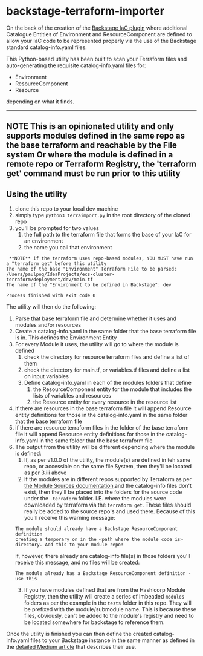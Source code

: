 # backstage-terraform-importer

On the back of the creation of the [Backstage IaC plugin](https://github.com/pogo61/Backstage-IaC-Plugin) 
where additional Catalogue Entities of Environment and ResourceComponent are defined to allow your IaC code
to be represented properly via the use of the Backstage standard catalog-info.yaml files.


This Python-based utility has been built to scan your Terraform files and auto-generating the requisite catalog-info.yaml files for:
* Environment
* ResourceComponent
* Resource

depending on what it finds.

---
**NOTE**
This is an opinionated utility and only supports modules defined in the same repo as the base terraform and reachable by the File system
Or where the module is defined in a remote repo or Terraform Registry, the 'terraform get' command must be run prior to this utility
--- 

## Using the utility
1. clone this repo to your local dev machine 
2. simply type `python3 terraimport.py` in the root directory of the cloned repo
3. you'll be prompted for two values
   1. the full path to the terraform file that forms the base of your IaC for an environment
   2. the name you call that environment

```
 **NOTE** if the terraform uses repo-based modules, YOU MUST have run a "terraform get" before this utility
The name of the base "Environment" Terraform File to be parsed: /Users/paulpog/IdeaProjects/ecs-cluster-terraform/deployment/dev/main.tf
The name of the "Environment to be defined in Backstage": dev

Process finished with exit code 0
```
                                                             
 The utility will then do the following:
1. Parse that base terraform file and determine whether it uses and modules and/or resources
2. Create a catalog-info.yaml in the same folder that the base terraform file is in. This defines the Environment Entity
3. For every Module it uses, the utility will go to where the module is defined
   1. check the directory for resource terraform files and define a list of them
   2. check the directory for main.tf, or variables.tf files and define a list on input variables
   3. Define catalog-info.yaml in each of the modules folders that define 
      1. the ResourceComponent entity for the  module that includes the lists of variables and resources
      2. the Resource entity for every resource in the resource list
4. if there are resources in the base terraform file it will append Resource entity definitions for those in the catalog-info.yaml in the same folder that the base terraform file
5. if there are resource terraform files in the folder of the base terraform file it will append Resource entity definitions for those in the catalog-info.yaml in the same folder that the base terraform file
6. The output from the utility will be different depending where the module is defined:
   1. If, as per v1.0.0 of the utility, the module(s) are defined in teh same repo, or accessible on the same file System, then they'll be located as per 3.iii above
   2. If the modules are in different repos supported by Terraform as per [the Module Sources documentation](https://developer.hashicorp.com/terraform/language/modules/sources),and the catalog-info files don't exist, then they'll be placed into the folders for the source code under the `.terraform` folder. I.E. where the modules were downloaded by terraform via the `terraform get`. These files should really be added to the source repo's and used there. Because of this you'll receive this warning message:
   ```
   The module should already have a Backstage ResourceComponent definition
   creating a temporary on in the <path where the module code is> directory. Add this to your module repo!
   ```
   If, however, there already are catalog-info file(s) in those folders  you'll receive this message, and no files will be created: 
   ```
   The module already has a Backstage ResourceComponent definition - use this
   ```
   3. If you have modules defined that are from the Hashicorp Module Registry, then the utility will create a series of imbeaded `modules` folders as per the example in the `tests` folder in this repo. They will be prefixed with the module/submodule name. This is because these files, obviously, can't be added to the module's registry and need to be located somewhere for backstage to reference them. 

Once the utility is finished you can then define the created catalog-info.yaml files to your
Backstage instance in the same manner as defined in the [detailed Medium article](https://medium.com/@paulpogonoski/backstage-iac-support-392f34ea118e) that describes their use.
